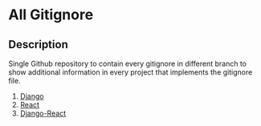# All Gitignore

## Description
Single Github repository to contain every gitignore in different branch to show additional information in every project that implements the gitignore file.

1. [Django]('./files/django/.gitignore')
2. [React]('./files/react/.gitignore')
3. [Django-React]('./files/django-react/.gitignore')

<!-- <a href='https://raw.githubusercontent.com/TenmaChinen/all-gitignore/main/files/django-react/.gitignore' download>Django</a>

<a href='https://raw.githubusercontent.com/TenmaChinen/all-gitignore/main/files/django-react/.gitignore?raw=true' download>Django</a> -->